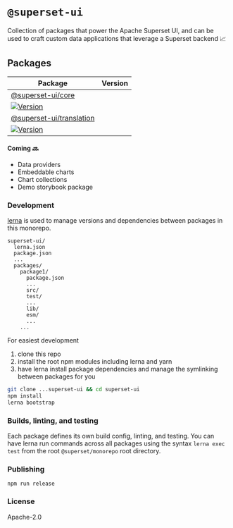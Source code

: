 # `@superset-ui`

Collection of packages that power the Apache Superset UI, and can be used to craft custom data
applications that leverage a Superset backend :chart_with_upwards_trend:

## Packages

| Package | Version |
|--|--|
| [@superset-ui/core](https://github.com/apache-superset/superset-ui/tree/master/packages/superset-ui-core)
| [![Version](https://img.shields.io/npm/v/@superset-ui/core.svg?style=flat)](https://img.shields.io/npm/v/@superset-ui/core.svg?style=flat) |
| [@superset-ui/translation](https://github.com/apache-superset/superset-ui/tree/master/packages/superset-ui-translation)
| [![Version](https://img.shields.io/npm/v/@superset-ui/translation.svg?style=flat)](https://img.shields.io/npm/v/@superset-ui/translation.svg?style=flat) |

#### Coming :soon:

- Data providers
- Embeddable charts
- Chart collections
- Demo storybook package

### Development

[lerna](https://github.com/lerna/lerna/) is used to manage versions and dependencies between
packages in this monorepo.

```
superset-ui/
  lerna.json
  package.json
  ...
  packages/
    package1/
      package.json
      ...
      src/
      test/
      ...
      lib/
      esm/
      ...
    ...
```

For easiest development

1. clone this repo
2. install the root npm modules including lerna and yarn
3. have lerna install package dependencies and manage the symlinking between packages for you

```sh
git clone ...superset-ui && cd superset-ui
npm install
lerna bootstrap
```

### Builds, linting, and testing

Each package defines its own build config, linting, and testing. You can have lerna run commands
across all packages using the syntax `lerna exec test` from the root `@superset/monorepo` root
directory.

### Publishing

```
npm run release
```

### License

Apache-2.0
